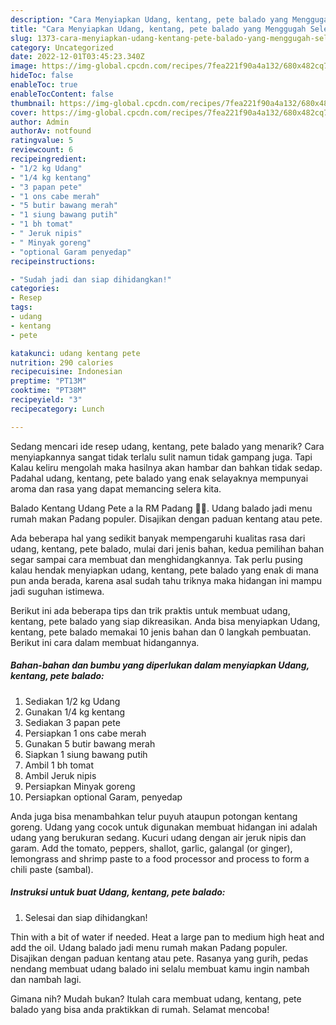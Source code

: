 ```yaml
---
description: "Cara Menyiapkan Udang, kentang, pete balado yang Menggugah Selera, Buat Buka Puasa Lezat"
title: "Cara Menyiapkan Udang, kentang, pete balado yang Menggugah Selera, Buat Buka Puasa Lezat"
slug: 1373-cara-menyiapkan-udang-kentang-pete-balado-yang-menggugah-selera-buat-buka-puasa-lezat
category: Uncategorized
date: 2022-12-01T03:45:23.340Z
image: https://img-global.cpcdn.com/recipes/7fea221f90a4a132/680x482cq70/udang-kentang-pete-balado-foto-resep-utama.jpg
hideToc: false
enableToc: true
enableTocContent: false
thumbnail: https://img-global.cpcdn.com/recipes/7fea221f90a4a132/680x482cq70/udang-kentang-pete-balado-foto-resep-utama.jpg
cover: https://img-global.cpcdn.com/recipes/7fea221f90a4a132/680x482cq70/udang-kentang-pete-balado-foto-resep-utama.jpg
author: Admin
authorAv: notfound
ratingvalue: 5
reviewcount: 6
recipeingredient:
- "1/2 kg Udang"
- "1/4 kg kentang"
- "3 papan pete"
- "1 ons cabe merah"
- "5 butir bawang merah"
- "1 siung bawang putih"
- "1 bh tomat"
- " Jeruk nipis"
- " Minyak goreng"
- "optional Garam penyedap"
recipeinstructions:

- "Sudah jadi dan siap dihidangkan!"
categories:
- Resep
tags:
- udang
- kentang
- pete

katakunci: udang kentang pete 
nutrition: 290 calories
recipecuisine: Indonesian
preptime: "PT13M"
cooktime: "PT38M"
recipeyield: "3"
recipecategory: Lunch

---
```



Sedang mencari ide resep udang, kentang, pete balado yang menarik? Cara menyiapkannya sangat tidak terlalu sulit namun tidak gampang juga. Tapi Kalau keliru mengolah maka hasilnya akan hambar dan bahkan tidak sedap. Padahal udang, kentang, pete balado yang enak selayaknya mempunyai aroma dan rasa yang dapat memancing selera kita.


Balado Kentang Udang Pete a la RM Padang 👍🏼. Udang balado jadi menu rumah makan Padang populer. Disajikan dengan paduan kentang atau pete.

Ada beberapa hal yang sedikit banyak mempengaruhi kualitas rasa dari udang, kentang, pete balado, mulai dari jenis bahan, kedua pemilihan bahan segar sampai cara membuat dan menghidangkannya. Tak perlu pusing kalau hendak menyiapkan udang, kentang, pete balado yang enak di mana pun anda berada, karena asal sudah tahu triknya maka hidangan ini mampu jadi suguhan istimewa.


Berikut ini ada beberapa tips dan trik praktis untuk membuat udang, kentang, pete balado yang siap dikreasikan. Anda bisa menyiapkan Udang, kentang, pete balado memakai 10 jenis bahan dan 0 langkah pembuatan. Berikut ini cara dalam membuat hidangannya.

<!--inarticleads1-->

##### Bahan-bahan dan bumbu yang diperlukan dalam menyiapkan Udang, kentang, pete balado:

1. Sediakan 1/2 kg Udang
1. Gunakan 1/4 kg kentang
1. Sediakan 3 papan pete
1. Persiapkan 1 ons cabe merah
1. Gunakan 5 butir bawang merah
1. Siapkan 1 siung bawang putih
1. Ambil 1 bh tomat
1. Ambil  Jeruk nipis
1. Persiapkan  Minyak goreng
1. Persiapkan optional Garam, penyedap


Anda juga bisa menambahkan telur puyuh ataupun potongan kentang goreng. Udang yang cocok untuk digunakan membuat hidangan ini adalah udang yang berukuran sedang. Kucuri udang dengan air jeruk nipis dan garam. Add the tomato, peppers, shallot, garlic, galangal (or ginger), lemongrass and shrimp paste to a food processor and process to form a chili paste (sambal). 

<!--inarticleads2-->

##### Instruksi untuk buat Udang, kentang, pete balado:


1. Selesai dan siap dihidangkan!

Thin with a bit of water if needed. Heat a large pan to medium high heat and add the oil. Udang balado jadi menu rumah makan Padang populer. Disajikan dengan paduan kentang atau pete. Rasanya yang gurih, pedas nendang membuat udang balado ini selalu membuat kamu ingin nambah dan nambah lagi. 

Gimana nih? Mudah bukan? Itulah cara membuat udang, kentang, pete balado yang bisa anda praktikkan di rumah. Selamat mencoba!

